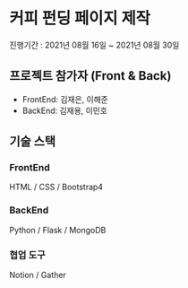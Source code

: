 # 커피 펀딩 페이지 제작

진행기간 : 2021년 08월 16일 ~ 2021년 08월 30일

## 프로젝트 참가자 (Front & Back)

- FrontEnd: 김재은, 이해준
- BackEnd: 김재용, 이민호

## 기술 스택

### FrontEnd

HTML / CSS / Bootstrap4

### BackEnd

Python / Flask / MongoDB

### 협업 도구

Notion / Gather
